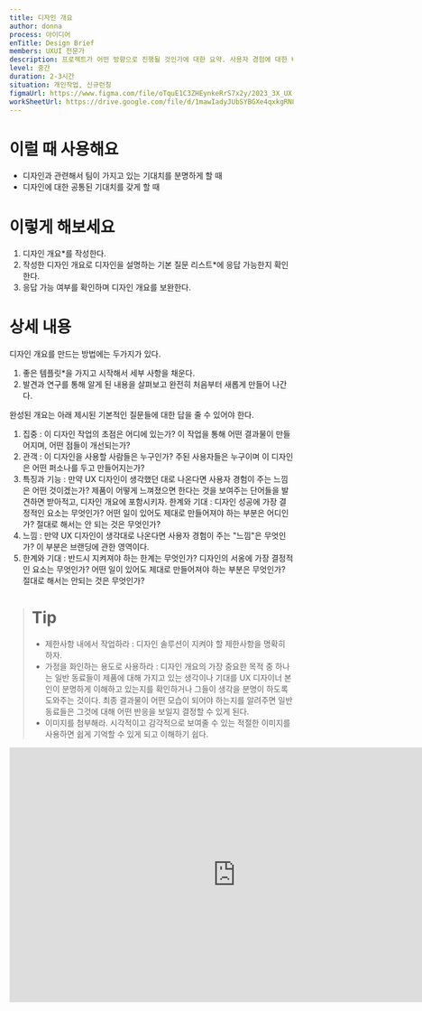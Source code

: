 ```yaml
---
title: 디자인 개요
author: donna
process: 아이디어
enTitle: Design Brief
members: UXUI 전문가
description: 프로젝트가 어떤 방향으로 진행될 것인가에 대한 요약. 사용자 경험에 대한 비전을 구체적으로 보여주고 그 비전이 어떻게 실현될지 큰 그림으로 보여주는 것
level: 중간
duration: 2-3시간
situation: 개인작업, 신규런칭
figmaUrl: https://www.figma.com/file/oTquE1C3ZHEynkeRrS7x2y/2023_3X_UX-Card_WorkSheet_Ver.3?type=design&node-id=104-2163&mode=design&t=uMLYbDeXRC8639ZD-4
workSheetUrl: https://drive.google.com/file/d/1mawIadyJUbSYBGXe4qxkgRN8X2RfW_av/view?usp=sharing
---
```


<!-- 프로세스별 보기: 공감, 설계, 프로토타입, 테스트 -->
<!--UXUI 전문가, 팀 구성원, 사용자, 이해관계자, 누구나 -->
<!--level: 쉬움, 중간, 어려움-->
<!--개인작업, 신규런칭, 리뉴얼고도화-->

# 이럴 때 사용해요

- 디자인과 관련해서 팀이 가지고 있는 기대치를 분명하게 할 때 
- 디자인에 대한 공통된 기대치를 갖게 할 때

# 이렇게 해보세요

1. 디자인 개요*를 작성한다. 
2. 작성한 디자인 개요로 디자인을 설명하는 기본 질문 리스트*에 응답 가능한지 확인한다. 
3. 응답 가능 여부를 확인하며 디자인 개요를 보완한다.

# 상세 내용
디자인 개요를 만드는 방법에는 두가지가 있다.
1. 좋은 템플릿*을 가지고 시작해서 세부 사항을 채운다.
2. 발견과 연구를 통해 알게 된 내용을 살펴보고 완전히 처음부터 새롭게 만들어 나간다.

완성된 개요는 아래 제시된 기본적인 질문들에 대한 답을 줄 수 있어야 한다.
1. 집중 : 이 디자인 작업의 초점은 어디에 있는가? 이 작업을 통해 어떤 결과물이 만들어지며, 어떤 점들이 개선되는가?
2. 관객 : 이 디자인을 사용할 사람들은 누구인가? 주된 사용자들은 누구이며 이 디자인은 어떤 퍼소나를 두고 만들어지는가?
3. 특징과 기능 : 만약 UX 디자인이 생각했던 대로 나온다면 사용자 경험이 주는 느낌은 어떤 것이겠는가? 제품이 어떻게 느껴졌으면 한다는 것을 보여주는 단어들을 발견하면 받아적고, 디자인 개요에 포함시키자. 한계와 기대 : 디자인 성공에 가장 결정적인 요소는 무엇인가? 어떤 일이 있어도 제대로 만들어져야 하는 부분은 어디인가? 절대로 해서는 안 되는 것은 무엇인가?
4. 느낌 : 만약 UX 디자인이 생각대로 나온다면 사용자 경험이 주는 "느낌"은 무엇인가? 이 부분은 브랜딩에 관한 영역이다.
5. 한계와 기대 : 반드시 지켜져야 하는 한계는 무엇인가? 디자인의 서옹에 가장 결정적인 요소는 무엇인가? 어떤 일이 있어도 제대로 만들어져야 하는 부분은 무엇인가? 절대로 해서는 안되는 것은 무엇인가?

> # Tip
> - 제한사항 내에서 작업하라 : 디자인 솔루션이 지켜야 할 제한사항을 명확히 하자.
> - 가정을 화인하는 용도로 사용하라 : 디자인 개요의 가장 중요한 목적 중 하나는 일반 동료들이 제품에 대해 가지고 있는 생각이나 기대를 UX 디자이너 본인이 분명하게 이해하고 있는지를 확인하거나 그들이 생각을 분명이 하도록 도와주는 것이다. 최종 결과물이 어떤 모습이 되어야 하는지를 알려주면 일반 동료들은 그것에 대해 어떤 반응을 보일지 결정할 수 있게 된다.
> - 이미지를 첨부해라. 시각적이고 감각적으로 보여줄 수 있는 적절한 이미지를 사용하면 쉽게 기억할 수 있게 되고 이해하기 쉽다.

<iframe style="border: 1px solid rgba(0, 0, 0, 0.1);" width="800" height="450" src="https://www.figma.com/embed?embed_host=share&url=https%3A%2F%2Fwww.figma.com%2Ffile%2FoTquE1C3ZHEynkeRrS7x2y%2F2023_3X_UX-Card_WorkSheet_Ver.3%3Ftype%3Ddesign%26node-id%3D104%253A2166%26mode%3Ddesign%26t%3DtGbsZ1SuS9WkfKu2-1" allowfullscreen></iframe>
